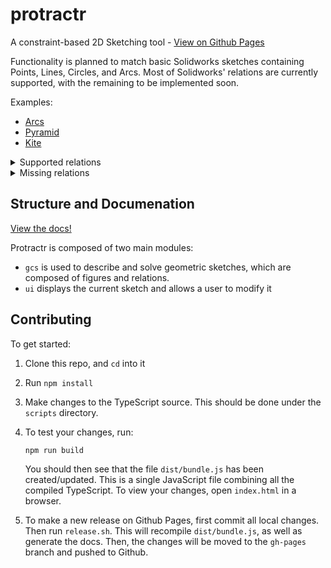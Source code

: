 # protractr
A constraint-based 2D Sketching tool - [View on Github Pages](https://n-wach.github.io/protractr)

Functionality is planned to match basic Solidworks sketches containing Points, 
Lines, Circles, and Arcs.  Most of Solidworks' relations are currently supported, 
with the remaining to be implemented soon.

Examples:
- [Arcs](https://n-wach.github.io/protractr?arcs.json)
- [Pyramid](https://n-wach.github.io/protractr?pyramid.json)
- [Kite](https://n-wach.github.io/protractr?kite.json)

<details>
    <summary>Supported relations</summary>
    <ul>
        <li>Horizontal</li>
        <li>Vertical</li>
        <li>Colinear</li>
        <li>Tangent Line</li>
        <li>Tangent Circle</li>
        <li>Concentric</li>
        <li>Midpoint</li>
        <li>Intersection</li>
        <li>Coincident on Point</li>
        <li>Coincident on Line</li>
        <li>Coincident on Circle</li>
        <li>Radius Equal</li>
        <li>Line Length Equal</li>
    </ul>
</details>
<details>
    <summary>Missing relations</summary>
    <ul>
        <li>Perpendicular</li>
        <li>Parallel</li>
        <li>Fix / Lock Entity</li>
    </ul>
</details>

## Structure and Documenation

[View the docs!](https://n-wach.github.io/protractr/docs)

Protractr is composed of two main modules:
 - `gcs` is used to describe and solve geometric sketches, which are composed 
of figures and relations.
 - `ui` displays the current sketch and allows a user to modify it

## Contributing

To get started:

1. Clone this repo, and `cd` into it

2. Run `npm install`

3. Make changes to the TypeScript source.  This should be done under the `scripts` 
   directory.

4. To test your changes, run:
   ```
   npm run build
   ```
   You should then see that the file `dist/bundle.js` has been created/updated.
   This is a single JavaScript file combining all the compiled TypeScript. 
   To view your changes, open `index.html` in a browser.

5. To make a new release on Github Pages, first commit all local changes. Then 
   run `release.sh`. This will recompile `dist/bundle.js`, as well as generate
   the docs. Then, the changes will be moved to the `gh-pages` branch and pushed
   to Github.
